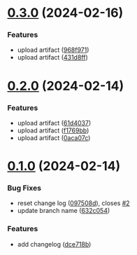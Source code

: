 # [0.3.0](https://github.com/phoothsas/greetings-ci/compare/v0.2.0...v0.3.0) (2024-02-16)


### Features

* upload artifact ([968f971](https://github.com/phoothsas/greetings-ci/commit/968f971e478409854e77169df220ff97f811f0d7))
* upload artifact ([431d8ff](https://github.com/phoothsas/greetings-ci/commit/431d8ff541bc395fc0ecf5163e4fee05030dd0a7))



# [0.2.0](https://github.com/phoothsas/greetings-ci/compare/v0.1.0...v0.2.0) (2024-02-14)


### Features

* upload artifact ([61d4037](https://github.com/phoothsas/greetings-ci/commit/61d4037ea62c5c8d145018763d9f2fb25c2dcc32))
* upload artifact ([f1769bb](https://github.com/phoothsas/greetings-ci/commit/f1769bb3671224482e4982d078edba3d6a9c477a))
* upload artifact ([0aca07c](https://github.com/phoothsas/greetings-ci/commit/0aca07ca38007cceedc4b4abb0fb0ba8aa543892))



# [0.1.0](https://github.com/phoothsas/greetings-ci/compare/dce718b693f7acf57e7d899285f8ce485f19a746...v0.1.0) (2024-02-14)


### Bug Fixes

* reset change log ([097508d](https://github.com/phoothsas/greetings-ci/commit/097508d912459628a90327ab7e5c016b6382c4ea)), closes [#2](https://github.com/phoothsas/greetings-ci/issues/2)
* update branch name ([632c054](https://github.com/phoothsas/greetings-ci/commit/632c054ff09dfcedad036e68f55b9abd44c9256c))


### Features

* add changelog ([dce718b](https://github.com/phoothsas/greetings-ci/commit/dce718b693f7acf57e7d899285f8ce485f19a746))



